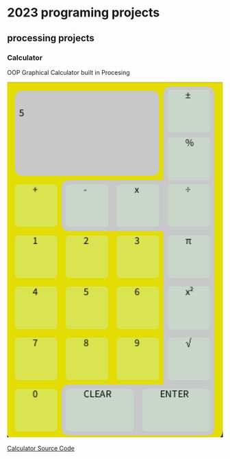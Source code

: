 # 2023 programing projects

## processing projects

### Calculator
OOP Graphical Calculator built in Procesing

![Running Calculator](https://github.com/julesAum/programing-portfolio-2023/blob/main/images/Calc.png?raw=true)

[Calculator Source Code]()

